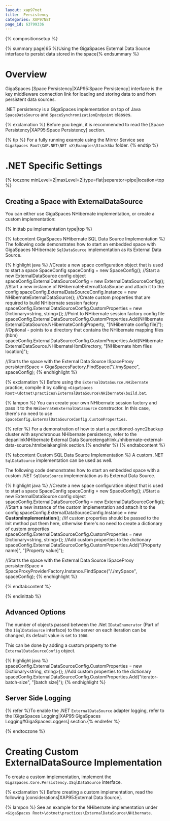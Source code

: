```yaml
---
layout: xap97net
title:  Persistency
categories: XAP97NET
page_id: 63799336
---
```


{% compositionsetup %}

{% summary page|65 %}Using the GigaSpaces External Data Source interface to persist data stored in the space{% endsummary %}

# Overview

GigaSpaces [Space Persistency|XAP95:Space Persistency] interface is the key middleware connection link for loading and storing data to and from persistent data sources.

.NET persistency is a GigaSpaces implementation on top of Java `SpaceDataSource` and `SpaceSynchronizationEndpoint` classes.

{% exclamation %} Before you begin, it is recommended to read the [Space Persistency|XAP95:Space Persistency] section.


{% tip %}
For a fully running example using the Mirror Service see `GigaSpaces Root\XAP.NET\NET vX\Examples\StockSba` folder.
{% endtip %}


# .NET Specific Settings

{% toczone minLevel=2|maxLevel=2|type=flat|separator=pipe|location=top %}

## Creating a Space with ExternalDataSource

You can either use GigaSpaces NHibernate implementation, or create a custom implementation:


{% inittab pu implementation type|top %}

{% tabcontent GigaSpaces NHibernate SQL Data Source Implementation %}
The following code demonstrates how to start an embedded space with GigaSpaces NHibernate `SqlDataSource` implementation as its External Data Source.


{% highlight java %}
//Create a new space configuration object that is used to start a space
SpaceConfig spaceConfig = new SpaceConfig();
//Start a new ExternalDataSource config object
spaceConfig.ExternalDataSourceConfig = new ExternalDataSourceConfig();
//Start a new instance of NHibernateExternalDataSource and attach it to the config
spaceConfig.ExternalDataSourceConfig.Instance = new NHibernateExternalDataSource();
//Create custom properties that are required to build NHibernate session factory
spaceConfig.ExternalDataSourceConfig.CustomProperties = new Dictionary<string, string>();
//Point to NHibernate session factory config file
spaceConfig.ExternalDataSourceConfig.CustomProperties.Add(NHibernateExternalDataSource.NHibernateConfigProperty,
"[NHibernate config file]");
//Optional - points to a directory that contains the NHibernate mapping files (hbm)
spaceConfig.ExternalDataSourceConfig.CustomProperties.Add(NHibernateExternalDataSource.NHibernateHbmDirectory,
 "[NHibernate hbm files location]");

//Starts the space with the External Data Source
ISpaceProxy persistentSpace = GigaSpacesFactory.FindSpace("/./mySpace", spaceConfig);
{% endhighlight %}


{% exclamation %} Before using the `ExternalDataSource.NHibernate` practice, compile it by calling `<GigaSpaces Root>\dotnet\practices\ExternalDataSource\NHibernate\build.bat`.

{% lampon %} You can create your own NHibernate session factory and pass it to the `NHibernateExternalDataSource` constructor. In this case, there's no need to use `SpaceConfig.ExternalDataSourceConfig.CustomProperties`.

{% refer %} For a demonstration of how to start a partitioned-sync2backup cluster with asynchronous NHibernate persistency, refer to the depanlinkNHibernate External Data Sourcetengahlink./nhibernate-external-data-source.htmlbelakanglink section.{% endrefer %}
{% endtabcontent %}


{% tabcontent Custom SQL Data Source Implementation %}
A custom .NET `SqlDataSource` implementation can be used as well.

The following code demonstrates how to start an embedded space with a custom .NET `SqlDataSource` implementation as its External Data Source.


{% highlight java %}
//Create a new space configuration object that is used to start a space
SpaceConfig spaceConfig = new SpaceConfig();
//Start a new ExternalDataSource config object
spaceConfig.ExternalDataSourceConfig = new ExternalDataSourceConfig();
//Start a new instance of the custom implementation and attach it to the config
spaceConfig.ExternalDataSourceConfig.Instance = new **CustomImplementation**();
//if custom properties should be passed to the Init method put them here, otherwise there's no need to create a dictionary of custom properties
spaceConfig.ExternalDataSourceConfig.CustomProperties = new Dictionary<string, string>();
//Add custom properties to the dictionary
spaceConfig.ExternalDataSourceConfig.CustomProperties.Add("[Property name]", "[Property value]");

//Starts the space with the External Data Source
ISpaceProxy persistentSpace = SpaceProxyProviderFactory.Instance.FindSpace("/./mySpace", spaceConfig);
{% endhighlight %}


{% endtabcontent %}

{% endinittab %}


## Advanced Options

The number of objects passed between the .Net `IDataEnumerator` (Part of the `ISqlDataSource` interface) to the server on each iteration can be changed, its default value is set to `1000`.

This can be done by adding a custom property to the `ExternalDataSourceConfig` object.


{% highlight java %}
spaceConfig.ExternalDataSourceConfig.CustomProperties = new Dictionary<string, string>();
//Add custom properties to the dictionary
spaceConfig.ExternalDataSourceConfig.CustomProperties.Add("iterator-batch-size", "[batch size]");
{% endhighlight %}


## Server Side Logging

{% refer %}To enable the .NET `ExternalDataSource` adapter logging, refer to the [GigaSpaces Logging|XAP95:GigaSpaces Logging#GigaSpacesLoggers] section.{% endrefer %}

{% endtoczone %}

# Creating Custom ExternalDataSource Implementation

To create a custom implementation, implement the `GigaSpaces.Core.Persistency.ISqlDataSource` interface.

{% exclamation %} Before creating a custom implementation, read the following [considerations|XAP95:External Data Source].

{% lampon %} See an example for the NHibernate implementation under `<GigaSpaces Root>\dotnet\practices\ExternalDataSource\NHibernate`.
